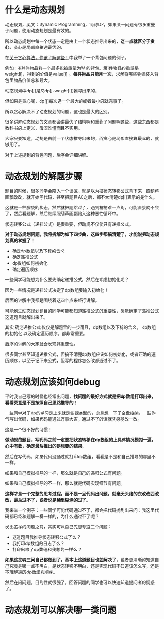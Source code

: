 # 什么是动态规划

动态规划，英文：Dynamic Programming，简称DP，如果某一问题有很多重叠子问题，使用动态规划是最有效的。

所以动态规划中每一个状态一定是由上一个状态推导出来的，**这一点就区分于贪心**，贪心是局部直接选最优的，

在[关于贪心算法，你该了解这些！](https://mp.weixin.qq.com/s/O935TaoHE9Eexwe_vSbRAg)中我举了一个背包问题的例子。

例如：有N件物品和一个最多能被重量为W 的背包。第i件物品的重量是weight[i]，得到的价值是value[i] 。**每件物品只能用一次**，求解将哪些物品装入背包里物品价值总和最大。

动态规划中dp[j]是又dp[j-weight[i]]推导出来的。

但如果是贪心呢，dp[j]每次选一个最大的或者最小的就完事了。

所以贪心解决不了动态规划的问题，这也是最大的区别。

很多讲解动态规划的文章都会讲最优子结构啊和重叠子问题啊这些，这些东西都是教科书的上定义，晦涩难懂而且不实用。

大家只要知道，动规是由前一个状态推导出来的，而贪心是局部直接算最优的，就够用了。

对于上述提到的背包问题，后序会详细讲解。


# 动态规划的解题步骤

题目的时候，很多同学会陷入一个误区，就是以为把状态转移公式背下来，照葫芦画瓢改改，就开始写代码，甚至把题目AC之后，都不太清楚dp[i]表示的是什么。

这就是一种朦胧的状态，然后就把题给过了，遇到稍稍难一点的，可能直接就不会了，然后看题解，然后继续照葫芦画瓢陷入这种恶性循环中。 

状态转移公式（递推公式）是很重要，但动规不仅仅只有递推公式。

**对于动态规划问题，我将拆解为如下四步曲，这四步都搞清楚了，才能说把动态规划真的掌握了！**

* 确定dp数组以及下标的含义
* 确定递推公式
* dp数组如何初始化
* 确定遍历顺序

一些同学可能想为什么要先确定递推公式，然后在考虑初始化呢？

因为一些情况是递推公式决定了dp数组要输入初始化！

后面的讲解中我都是围绕着这四个点来经行讲解。

可能刷过动态规划题目的同学可能都知道递推公式的重要性，感觉确定了递推公式这道题目就解出来了。

其实 确定递推公式 仅仅是解题里的一步而且，dp数组以及下标的含义， dp数组的初始化 以及确定遍历顺序，都非常重要。

后序的讲解的大家就会发现其重要性。

很多同学甚至知道递推公式，但搞不清楚dp数组应该如何初始化，或者正确的遍历顺序，以至于记下来公式，但写的程序怎么改都通过不了。

# 动态规划应该如何debug 

平时我自己写的时候也经常出问题，**找问题的最好方式就是把dp数组打印出来，看看究竟是不是按照自己思路推导的！** 

一些同学对于dp的学习是上来就是俯视类型的，总是想一下子全盘接纳，一鼓作气写出代码，如果代码能通过万事大吉，通过不了的话就凭感觉改一改。

这是一个很不好的习惯！

**做动规的题目，写代码之前一定要把状态转移在dp数组的上具体情况模拟一遍，心中有数，确定最后推出的是想要的结果**。

然后在写代码，如果代码没通过就打印dp数组，看看是不是和自己推导的哪里不一样。

如果和自己模拟推导的一样，那么就是自己的递归公式有问题。

如果和自己模拟推导的不一样，那么就是代码实现细节有问题。

**这样才是一个完整的思考过程，而不是一旦代码出问题，就毫无头绪的东改改西改改，最后过不了，或者说是稀里糊涂的过了**。

我来举一个例子：一些同学可能代码通过不了，都会把代码抛到出来问：我这里代码都已经和题解一模一样的，为什么通过不了呢？

发出这样的问题之前，其实可以自己先思考这三个问题：

* 这道题目我推导状态转移公式了么？ 
* 我打印dp数组的日志了么？ 
* 打印出来了dp数组和我想的一样么？

**如果这灵魂三问自己都做到了，基本上这道题目也就解决了**，或者更清晰的知道自己究竟是哪一点不明白，是状态转移不明白，还是实现代码不知道该怎么写，还是不理解遍历dp数组的顺序。

然后在问问题，目的性就很强了，回答问题的同学也可以快速知道提问者的疑惑了。

# 动态规划可以解决哪一类问题 





